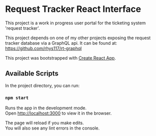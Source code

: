 # Request Tracker React Interface

This project is a work in progress user portal for the ticketing system 'request tracker'.

This project depends on one of my other projects exposing the request tracker database via a GraphQL api. It can be found at: https://github.com/rhys117/rt-graphql

This project was bootstrapped with [Create React App](https://github.com/facebook/create-react-app).

## Available Scripts

In the project directory, you can run:

### `npm start`

Runs the app in the development mode.<br>
Open [http://localhost:3000](http://localhost:3000) to view it in the browser.

The page will reload if you make edits.<br>
You will also see any lint errors in the console.
